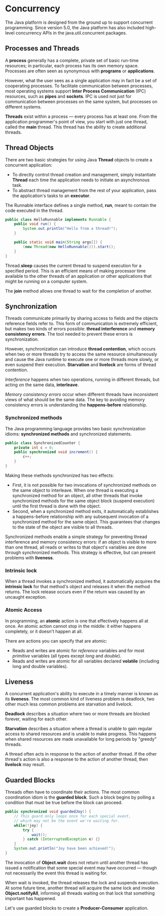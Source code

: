 # Concurrency

The Java platform is designed from the ground up to support concurrent programming. Since version 5.0, the Java platform has also included high-level concurrency APIs in the java.util.concurrent packages.

## Processes and Threads

A **process** generally has a complete, private set of basic run-time resources; in particular, each process has its own memory space. Processes are often seen as synonymous with **programs** or **applications**.

However, what the user sees as a single application may in fact be a set of cooperating processes. To facilitate communication between processes, most operating systems support **Inter Process Communication** \(IPC\) resources, such as **pipes** and **sockets**. IPC is used not just for communication between processes on the same system, but processes on different systems.

**Threads** exist within a process — every process has at least one. From the application programmer's point of view, you start with just one thread, called the **main** thread. This thread has the ability to create additional threads.

## Thread Objects

There are two basic strategies for using Java **Thread** objects to create a concurrent application:

* To directly control thread creation and management, simply instantiate **Thread** each time the application needs to initiate an asynchronous task.
* To abstract thread management from the rest of your application, pass the application's tasks to an **executor**.

The Runnable interface defines a single method, **run**, meant to contain the code executed in the thread.

```java
public class HelloRunnable implements Runnable {
    public void run() {
        System.out.println("Hello from a thread!");
    }

    public static void main(String args[]) {
        (new Thread(new HelloRunnable())).start();
    }
}
```

Thread.**sleep** causes the current thread to suspend execution for a specified period. This is an efficient means of making processor time available to the other threads of an application or other applications that might be running on a computer system.

The **join** method allows one thread to wait for the completion of another.

## Synchronization

Threads communicate primarily by sharing access to fields and the objects reference fields refer to. This form of communication is extremely efficient, but makes two kinds of errors possible: **thread interference** and **memory consistency errors**. The tool needed to prevent these errors is synchronization.

However, synchronization can introduce **thread contention**, which occurs when two or more threads try to access the same resource simultaneously and cause the Java runtime to execute one or more threads more slowly, or even suspend their execution. **Starvation** and **livelock** are forms of thread contention.

_Interference_ happens when two operations, running in different threads, but acting on the same data, **interleave**. 

_Memory consistency errors_ occur when different threads have inconsistent views of what should be the same data. The key to avoiding memory consistency errors is understanding the **happens-before** relationship.

### S**ynchronized methods**

The Java programming language provides two basic synchronization idioms: **synchronized methods** and synchronized statements.

```java
public class SynchronizedCounter {
    private int c = 0;
    public synchronized void increment() {
        c++;
    }
}
```

Making these methods synchronized has two effects:

* First, it is not possible for two invocations of synchronized methods on the same object to interleave. When one thread is executing a synchronized method for an object, all other threads that invoke synchronized methods for the same object block \(suspend execution\) until the first thread is done with the object.
* Second, when a synchronized method exits, it automatically establishes a happens-before relationship with any subsequent invocation of a synchronized method for the same object. This guarantees that changes to the state of the object are visible to all threads.

Synchronized methods enable a simple strategy for preventing thread interference and memory consistency errors: if an object is visible to more than one thread, all reads or writes to that object's variables are done through synchronized methods. This strategy is effective, but can present problems with **liveness**.

### Intrinsic lock

When a thread invokes a synchronized method, it automatically acquires the **intrinsic lock** for that method's object and releases it when the method returns. The lock release occurs even if the return was caused by an uncaught exception.

### Atomic Access

In programming, an **atomic** action is one that effectively happens all at once. An atomic action cannot stop in the middle: it either happens completely, or it doesn't happen at all.

There are actions you can specify that are atomic:

* Reads and writes are atomic for _reference_ variables and for most _primitive_ variables \(all types except _long_ and _double_\).
* Reads and writes are atomic for all variables declared **volatile** \(including long and double variables\).

## Liveness

A concurrent application's ability to execute in a timely manner is known as its **liveness**. The most common kind of liveness problem is deadlock, two other  much less common problems are starvation and livelock.

**Deadlock** describes a situation where two or more threads are blocked forever, waiting for each other.

**Starvation** describes a situation where a thread is unable to gain regular access to shared resources and is unable to make progress. This happens when shared resources are made unavailable for long periods by "greedy" threads.

A thread often acts in response to the action of another thread. If the other thread's action is also a response to the action of another thread, then **livelock** may result.

## Guarded Blocks

Threads often have to coordinate their actions. The most common coordination idiom is the **guarded block**. Such a block begins by polling a condition that must be true before the block can proceed. 

```java
public synchronized void guardedJoy() {
    // This guard only loops once for each special event, 
    // which may not be the event we're waiting for.
    while(!joy) {
        try {
            wait();
        } catch (InterruptedException e) {}
    }
    System.out.println("Joy have been achieved!");
}
```

The invocation of **Object.wait** does not return until another thread has issued a notification that some special event may have occurred — though not necessarily the event this thread is waiting for.

When wait is invoked, the thread releases the lock and suspends execution. At some future time, another thread will acquire the same lock and invoke **Object.notifyAll**, informing all threads waiting on that lock that something important has happened.

Let's use guarded blocks to create a **Producer-Consumer** application.




